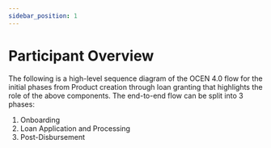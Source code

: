```yaml
---
sidebar_position: 1
---
```


# Participant Overview

The following is a high-level sequence diagram of the OCEN 4.0 flow for the initial phases from Product creation through loan granting that highlights the role of the above components. The end-to-end flow can be split into 3 phases:

1. Onboarding
2. Loan Application and Processing
3. Post-Disbursement


